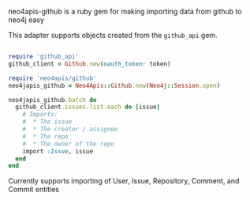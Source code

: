 
neo4apis-github is a ruby gem for making importing data from github to neo4j easy

This adapter supports objects created from the `github_api` gem.

```ruby

require 'github_api'
github_client = Github.new(oauth_token: token)

require 'neo4apis/github'
neo4japis_github = Neo4Apis::Github.new(Neo4j::Session.open)

neo4japis_github.batch do
  github_client.issues.list.each do |issue|
    # Imports:
    #  * The issue
    #  * The creator / assignee
    #  * The repo
    #  * The owner of the repo
    import :Issue, issue
  end
end

```

Currently supports importing of User, Issue, Repository, Comment, and Commit entities
